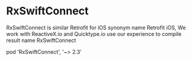 # RxSwiftConnect
RxSwiftConnect is similar Retrofit for iOS synonym name Retrofit iOS, We work with ReactiveX.io and Quicktype.io use our experience to compile result name RxSwiftConnect

pod 'RxSwiftConnect', '~> 2.3'


